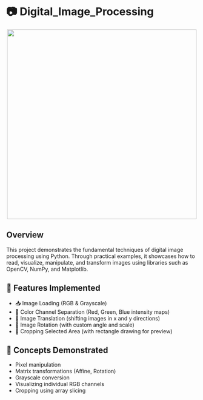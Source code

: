 # 📷 Digital_Image_Processing

<p align="center">
  <img src="https://www.ted.photographer.org.uk/science/digital_overview_master.gif" width="500">
</p>

## Overview
This project demonstrates the fundamental techniques of digital image processing using Python. Through practical examples, it showcases how to read, visualize, manipulate, and transform images using libraries such as OpenCV, NumPy, and Matplotlib.

## 🔧 Features Implemented
- 📥 Image Loading (RGB & Grayscale)
- 🎨 Color Channel Separation (Red, Green, Blue intensity maps)
- 📐 Image Translation (shifting images in x and y directions)
- 🔄 Image Rotation (with custom angle and scale)
- 🔲 Cropping Selected Area (with rectangle drawing for preview)

## 🧠 Concepts Demonstrated
- Pixel manipulation
- Matrix transformations (Affine, Rotation)
- Grayscale conversion
- Visualizing individual RGB channels
- Cropping using array slicing

